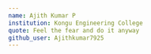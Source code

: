 ```yaml
---
name: Ajith Kumar P
institution: Kongu Engineering College
quote: Feel the fear and do it anyway
github_user: Ajithkumar7925
---
```

